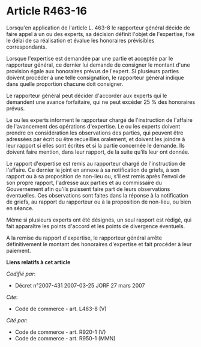 # Article R463-16

Lorsqu'en application de l'article L. 463-8 le rapporteur général décide de faire appel à un ou des experts, sa décision
définit l'objet de l'expertise, fixe le délai de sa réalisation et évalue les honoraires prévisibles correspondants. 

Lorsque l'expertise est demandée par une partie et acceptée par le rapporteur général, ce dernier lui demande de consigner le
montant d'une provision égale aux honoraires prévus de l'expert. Si plusieurs parties doivent procéder à une telle
consignation, le rapporteur général indique dans quelle proportion chacune doit consigner. 

Le rapporteur général peut décider d'accorder aux experts qui le demandent une avance forfaitaire, qui ne peut excéder 25 %
des honoraires prévus. 

Le ou les experts informent le rapporteur chargé de l'instruction de l'affaire de l'avancement des opérations d'expertise. Le
ou les experts doivent prendre en considération les observations des parties, qui peuvent être adressées par écrit ou être
recueillies oralement, et doivent les joindre à leur rapport si elles sont écrites et si la partie concernée le demande. Ils
doivent faire mention, dans leur rapport, de la suite qu'ils leur ont donnée. 

Le rapport d'expertise est remis au rapporteur chargé de l'instruction de l'affaire. Ce dernier le joint en annexe à sa
notification de griefs, à son rapport ou à sa proposition de non-lieu ou, s'il est remis après l'envoi de son propre rapport,
l'adresse aux parties et au commissaire du Gouvernement afin qu'ils puissent faire part de leurs observations éventuelles.
Ces observations sont faites dans la réponse à la notification de griefs, au rapport du rapporteur ou à la proposition de
non-lieu, ou bien en séance. 

Même si plusieurs experts ont été désignés, un seul rapport est rédigé, qui fait apparaître les points d'accord et les points
de divergence éventuels. 

A la remise du rapport d'expertise, le rapporteur général arrête définitivement le montant des honoraires d'expertise et fait
procéder à leur paiement.

**Liens relatifs à cet article**

_Codifié par_:

  - Décret n°2007-431 2007-03-25 JORF 27 mars 2007

_Cite_:

  - Code de commerce - art. L463-8 (V)

_Cité par_:

  - Code de commerce - art. R920-1 (V)
  - Code de commerce - art. R950-1 (MMN)
